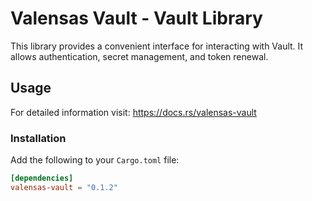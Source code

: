 # Valensas Vault - Vault Library

This library provides a convenient interface for interacting with Vault. It allows authentication, secret management, and token renewal.

## Usage

For detailed information visit: https://docs.rs/valensas-vault
### Installation

Add the following to your `Cargo.toml` file:

```toml
[dependencies]
valensas-vault = "0.1.2"

